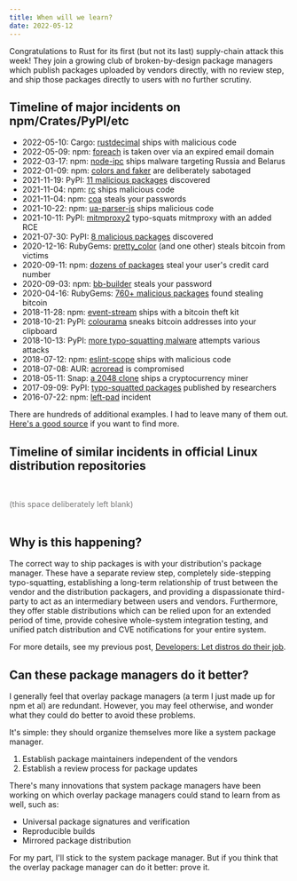 ```yaml
---
title: When will we learn?
date: 2022-05-12
---
```


Congratulations to Rust for its first (but not its last) supply-chain attack
this week! They join a growing club of broken-by-design package managers which
publish packages uploaded by vendors directly, with no review step, and ship
those packages directly to users with no further scrutiny.

## Timeline of major incidents on npm/Crates/PyPI/etc

- 2022-05-10: Cargo: [rustdecimal] ships with malicious code
- 2022-05-09: npm: [foreach] is taken over via an expired email domain
- 2022-03-17: npm: [node-ipc] ships malware targeting Russia and Belarus
- 2022-01-09: npm: [colors and faker] are deliberately sabotaged
- 2021-11-19: PyPI: [11 malicious packages] discovered
- 2021-11-04: npm: [rc] ships malicious code
- 2021-11-04: npm: [coa] steals your passwords
- 2021-10-22: npm: [ua-parser-js] ships malicious code
- 2021-10-11: PyPI: [mitmproxy2] typo-squats mitmproxy with an added RCE
- 2021-07-30: PyPI: [8 malicious packages] discovered
- 2020-12-16: RubyGems: [pretty\_color] (and one other) steals bitcoin from victims
- 2020-09-11: npm: [dozens of packages] steal your user's credit card number
- 2020-09-03: npm: [bb-builder] steals your password
- 2020-04-16: RubyGems: [760+ malicious packages] found stealing bitcoin
- 2018-11-28: npm: [event-stream] ships with a bitcoin theft kit
- 2018-10-21: PyPI: [colourama] sneaks bitcoin addresses into your clipboard
- 2018-10-13: PyPI: [more typo-squatting malware] attempts various attacks
- 2018-07-12: npm: [eslint-scope] ships with malicious code
- 2018-07-08: AUR: [acroread] is compromised
- 2018-05-11: Snap: [a 2048 clone] ships a cryptocurrency miner
- 2017-09-09: PyPI: [typo-squatted packages] published by researchers
- 2016-07-22: npm: [left-pad] incident

[rustdecimal]: https://blog.rust-lang.org/2022/05/10/malicious-crate-rustdecimal.html
[foreach]: https://mastodon.social/@lrvick/108274062191145538
[eslint-scope]: https://github.com/eslint/eslint-scope/issues/39
[event-stream]: https://blog.npmjs.org/post/180565383195/details-about-the-event-stream-incident
[left-pad]: https://www.infoworld.com/article/3047177/how-one-yanked-javascript-package-wreaked-havoc.html
[node-ipc]: https://www.bleepingcomputer.com/news/security/big-sabotage-famous-npm-package-deletes-files-to-protest-ukraine-war/
[colors and faker]: https://www.bleepingcomputer.com/news/security/dev-corrupts-npm-libs-colors-and-faker-breaking-thousands-of-apps/
[8 malicious packages]: https://arstechnica.com/gadgets/2021/07/malicious-pypi-packages-caught-stealing-developer-data-and-injecting-code/
[11 malicious packages]: https://arstechnica.com/information-technology/2021/11/malware-downloaded-from-pypi-41000-times-was-surprisingly-stealthy/
[typo-squatted packages]: https://www.nbu.gov.sk/skcsirt-sa-20170909-pypi/
[mitmproxy2]: https://twitt.re/maximilianhils/status/1447525552370458625?ref_src=twsrc%5Etfw%7Ctwcamp%5Etweetembed%7Ctwterm%5E1447525552370458625%7Ctwgr%5E%7Ctwcon%5Es1_&ref_url=https%3A%2F%2Fwww.bleepingcomputer.com%2Fnews%2Fsecurity%2Fpypi-removes-mitmproxy2-over-code-execution-concerns%2F
[more typo-squatting malware]: https://scribe.rip/medium.com/@bertusk/detecting-cyber-attacks-in-the-python-package-index-pypi-61ab2b585c67
[colourama]: https://scribe.rip/medium.com/@bertusk/cryptocurrency-clipboard-hijacker-discovered-in-pypi-repository-b66b8a534a8
[a 2048 clone]: https://github.com/canonical-web-and-design/snapcraft.io/issues/651
[pretty\_color]: https://blog.sonatype.com/rubygems-laced-with-bitcoin-stealing-malware
[bb-builder]: https://github.com/advisories/GHSA-vm6v-w6q2-mrrq
[coa]: https://www.bleepingcomputer.com/news/security/popular-coa-npm-library-hijacked-to-steal-user-passwords/
[rc]: https://github.com/advisories/GHSA-g2q5-5433-rhrf
[ua-parser-js]: https://github.com/advisories/GHSA-pjwm-rvh2-c87w
[760+ malicious packages]: https://blog.reversinglabs.com/blog/mining-for-malicious-ruby-gems
[dozens of packages]: https://github.com/advisories?query=https%3A%2F%2Fjs-metrics.com%2Fminjs.php
[acroread]: https://lists.archlinux.org/pipermail/aur-general/2018-July/034151.html

There are hundreds of additional examples. I had to leave many of them out.
[Here's a good source](https://github.com/advisories?query=type%3Areviewed+malicious+package+severity%3Acritical)
if you want to find more.

## Timeline of similar incidents in official Linux distribution repositories

<div class="text-center" style="color: #777; margin: 3rem 0">
  (this space deliberately left blank)
</div>

## Why is this happening?

The correct way to ship packages is with your distribution's package manager.
These have a separate review step, completely side-stepping typo-squatting,
establishing a long-term relationship of trust between the vendor and the
distribution packagers, and providing a dispassionate third-party to act as an
intermediary between users and vendors. Furthermore, they offer stable
distributions which can be relied upon for an extended period of time, provide
cohesive whole-system integration testing, and unified patch distribution and
CVE notifications for your entire system.

For more details, see my previous post, [Developers: Let distros do their
job](/2021/09/27/Let-distros-do-their-job.html).

## Can these package managers do it better?

I generally feel that overlay package managers (a term I just made up for npm et
al) are redundant. However, you may feel otherwise, and wonder what they could
do better to avoid these problems.

It's simple: they should organize themselves more like a system package manager.

1. Establish package maintainers independent of the vendors
2. Establish a review process for package updates

There's many innovations that system package managers have been working on which
overlay package managers could stand to learn from as well, such as:

- Universal package signatures and verification
- Reproducible builds
- Mirrored package distribution

For my part, I'll stick to the system package manager. But if you think that the
overlay package manager can do it better: prove it.
